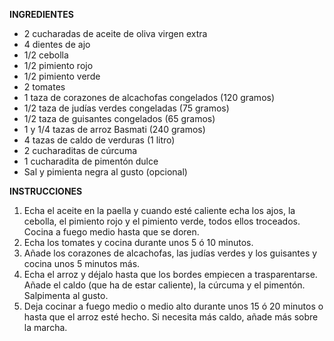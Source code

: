 **INGREDIENTES**
* 2 cucharadas de aceite de oliva virgen extra
* 4 dientes de ajo
* 1/2 cebolla
* 1/2 pimiento rojo
* 1/2 pimiento verde
* 2 tomates
* 1 taza de corazones de alcachofas congelados (120 gramos)
* 1/2 taza de judías verdes congeladas (75 gramos)
* 1/2 taza de guisantes congelados (65 gramos)
* 1 y 1/4 tazas de arroz Basmati (240 gramos)
* 4 tazas de caldo de verduras (1 litro)
* 2 cucharaditas de cúrcuma
* 1 cucharadita de pimentón dulce
* Sal y pimienta negra al gusto (opcional)

**INSTRUCCIONES**
1. Echa el aceite en la paella y cuando esté caliente echa los ajos, la cebolla, el pimiento rojo y el pimiento verde, todos ellos troceados. Cocina a fuego medio hasta que se doren.
2. Echa los tomates y cocina durante unos 5 ó 10 minutos.
3. Añade los corazones de alcachofas, las judías verdes y los guisantes y cocina unos 5 minutos más.
4. Echa el arroz y déjalo hasta que los bordes empiecen a trasparentarse. Añade el caldo (que ha de estar caliente), la cúrcuma y el pimentón. Salpimenta al gusto.
5. Deja cocinar a fuego medio o medio alto durante unos 15 ó 20 minutos o hasta que el arroz esté hecho. Si necesita más caldo, añade más sobre la marcha.
